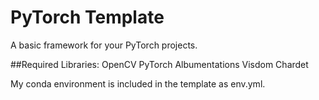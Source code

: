 # PyTorch Template

A basic framework for your PyTorch projects.

##Required Libraries:
OpenCV
PyTorch
Albumentations
Visdom
Chardet

My conda environment is included in the template as env.yml.
